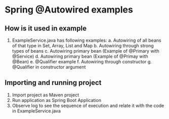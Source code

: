 # Spring @Autowired examples

## How is it used in example

1. ExampleService.java has following examples:
	a. Autowiring of all beans of that type in Set, Array, List and Map
	b. Autowiring through strong types of beans
	c. Autowiring primary bean (Example of @Primary with @Service)
	d. Autowiring primary bean (Example of @Primay with @Bean)
	e. @Qualifier example
	f. Autowiring through constructor
	g. @Qualifier in constructor argument

## Importing and running project

1. Import project as Maven project
2. Run application as Spring Boot Application
3. Observe log to see the sequence of execution and relate it with the code in ExampleService.java
